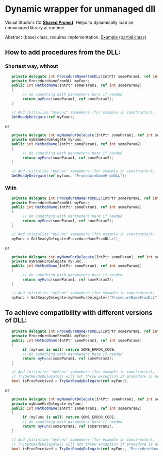 # Dynamic wrapper for unmanaged dll
Visual Studio's C# [**Shared Project**](https://github.com/A-tG/Voicemeeter-Remote-API-dll-dynamic-wrapper/wiki/Useful-Info#how-to-useadd-a-visual-studio-shared-project). Helps to dynamically load an unmanaged library at runtime. 
 
Abstract (base) class, requires implementation. [Example (partial class)](https://github.com/A-tG/Voicemeeter-Remote-API-dll-dynamic-wrapper/blob/main/voicemeeter%20remote%20api%20wrap/RemoteApiWrapper%20partial/GetParameters.cs)

## How to add procedures from the DLL:
### Shortest way, without <T>
```csharp
   private delegate int ProcedureNameFromDLL(IntPtr someParam1, ref int someParam2);
   private ProcedureNameFromDLL myFunc;
   public int MethodName(IntPtr someParam1, ref int someParam2)
   {
        // do something with parameters here if needed
        return myFunc(someParam1, ref someParam2);
   }

   // And initialize "myFunc" somewhere (for example in constructor):
   GetReadyDelegate(ref myFunc);
```
or
```csharp
   private delegate int myNameForDelegate(IntPtr someParam1, ref int someParam2);
   private myNameForDelegate myFunc;
   public int MethodName(IntPtr someParam1, ref int someParam2)
   {
        // do something with parameters here if needed
        return myFunc(someParam1, ref someParam2);
   }

   // And initialize "myFunc" somewhere (for example in constructor):
   GetReadyDelegate(ref myfunc, "ProcedureNameFromDLL");
```
### With <T>
```csharp
   private delegate int ProcedureNameFromDLL(IntPtr someParam1, ref int someParam2);
   private ProcedureNameFromDLL myFunc;
   public int MethodName(IntPtr someParam1, ref int someParam2)
   {
        // do something with parameters here if needed
        return myFunc(someParam1, ref someParam2);
   }

   // And initialize "myFunc" somewhere (for example in constructor):
   myFunc = GetReadyDelegate<ProcedureNameFromDLL>();
```
or
```csharp
   private delegate int myNameForDelegate(IntPtr someParam1, ref int someParam2);
   private myNameForDelegate myFunc;
   public int MethodName(IntPtr someParam1, ref int someParam2)
   {
        // do something with parameters here if needed
        return myFunc(someParam1, ref someParam2);
   }

   // And initialize "myFunc" somewhere (for example in constructor):
   myFunc = GetReadyDelegate<myNameForDelegate>("ProcedureNameFromDLL");
```
## To achieve compatibility with different versions of DLL:
```csharp
   private delegate int ProcedureNameFromDLL(IntPtr someParam1, ref int someParam2);
   private ProcedureNameFromDLL myFunc;
   public int MethodName(IntPtr someParam1, ref int someParam2)
   {
        if (myFunc is null) return SOME_ERROR_CODE;
        // do something with parameters here if needed
        return myFunc(someParam1, ref someParam2);
   }

   // And initialize "myFunc" somewhere (for example in constructor),
   // TryGetReadyDelegate() will not throw exception if procedure is not found:
   bool isProcReceived = TryGetReadyDelegate(ref myFunc);
```
or
```csharp
   private delegate int myNameForDelegate(IntPtr someParam1, ref int someParam2);
   private myNameForDelegate myFunc;
   public int MethodName(IntPtr someParam1, ref int someParam2)
   {
        if (myFunc is null) return SOME_ERROR_CODE;
        // do something with parameters here if needed
        return myFunc(someParam1, ref someParam2);
   }

   // And initialize "myFunc" somewhere (for example in constructor),
   // TryGetReadyDelegate() will not throw exception if procedure is not found:
   bool isProcReceived = TryGetReadyDelegate(ref myFunc, "ProcedureNameFromDLL");
```
